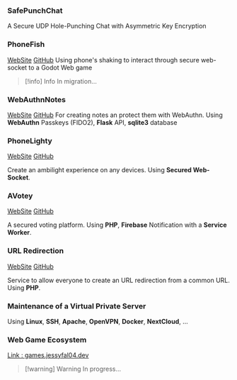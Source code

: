 ### SafePunchChat
A Secure UDP Hole-Punching Chat with Asymmetric Key Encryption

### PhoneFish
[WebSite](https://jessyfal04.dev/phonefish) [GitHub](https://github.com/jessyfal04/phonefish)
Using phone's shaking to interact through secure web-socket to a Godot Web game
> [!info] Info
> In migration...

### WebAuthnNotes
[WebSite](https://jessyfal04.dev/webauthnnotes) [GitHub](https://github.com/jessyfal04/webauthnnotes)
For creating notes an protect them with WebAuthn.
Using **WebAuthn** Passkeys (FIDO2), **Flask** API, **sqlite3** database

### PhoneLighty
[WebSite](https://jessyfal04.dev/phonelighty) [GitHub](https://github.com/jessyfal04/phonelighty)

Create an ambilight experience on any devices. Using **Secured Web-Socket**.

### AVotey
 [WebSite](https://jessyfal04.dev/avotey) [GitHub](https://github.com/jessyfal04/avotey)

A secured voting platform. Using **PHP**, **Firebase** Notification with a **Service Worker**.

### URL Redirection
 [WebSite](https://url.jessyfal04.dev) [GitHub](https://github.com/jessyfal04/url.jessyfal04.dev)

Service to allow everyone to create an URL redirection from a common URL. Using **PHP**.

### Maintenance of a Virtual Private Server
Using **Linux**, **SSH**, **Apache**, **OpenVPN**, **Docker**, **NextCloud**, ...

### Web Game Ecosystem
[Link : games.jessyfal04.dev](https://games.jessyfal04.dev/)

> [!warning] Warning
> In progress...